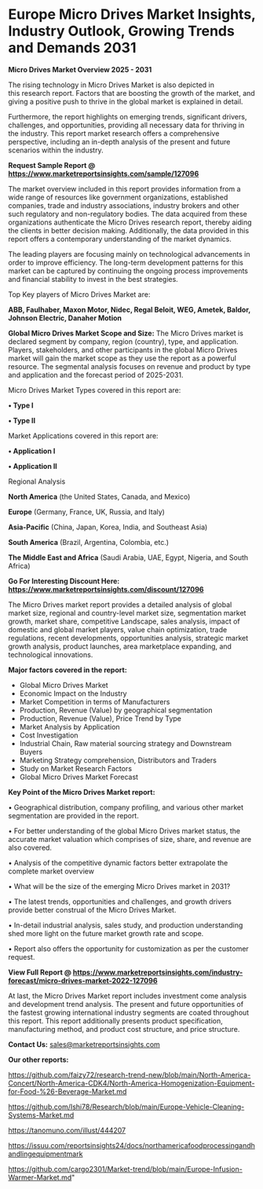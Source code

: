# Europe Micro Drives Market Insights, Industry Outlook, Growing Trends and Demands 2031

<Strong> Micro Drives Market Overview 2025 - 2031</strong>

The rising technology in Micro Drives Market is also depicted in this research report. Factors that are boosting the growth of the market, and giving a positive push to thrive in the global market is explained in detail.

Furthermore, the report highlights on emerging trends, significant drivers, challenges, and opportunities, providing all necessary data for thriving in the industry. This report market research offers a comprehensive perspective, including an in-depth analysis of the present and future scenarios within the industry.

<strong>Request Sample Report @ <a href=https://www.marketreportsinsights.com/sample/127096>https://www.marketreportsinsights.com/sample/127096</a></strong>

The market overview included in this report provides information from a wide range of resources like government organizations, established companies, trade and industry associations, industry brokers and other such regulatory and non-regulatory bodies. The data acquired from these organizations authenticate the Micro Drives research report, thereby aiding the clients in better decision making. Additionally, the data provided in this report offers a contemporary understanding of the market dynamics.

The leading players are focusing mainly on technological advancements in order to improve efficiency. The long-term development patterns for this market can be captured by continuing the ongoing process improvements and financial stability to invest in the best strategies.

Top Key players of Micro Drives Market are:

<strong>ABB, Faulhaber, Maxon Motor, Nidec, Regal Beloit, WEG, Ametek, Baldor, Johnson Electric, Danaher Motion</strong>

<strong><b>Global Micro Drives Market Scope and Size:</b></strong>
The Micro Drives market is declared segment by company, region (country), type, and application. Players, stakeholders, and other participants in the global Micro Drives market will gain the market scope as they use the report as a powerful resource. The segmental analysis focuses on revenue and product by type and application and the forecast period of 2025-2031.

Micro Drives Market Types covered in this report are:

<strong>• Type I

• Type II</strong>

Market Applications covered in this report are:

<strong>• Application I

• Application II</strong> 

Regional Analysis

<strong>North America</strong> (the United States, Canada, and Mexico)

<strong>Europe</strong> (Germany, France, UK, Russia, and Italy)

<strong>Asia-Pacific</strong> (China, Japan, Korea, India, and Southeast Asia)

<strong>South America</strong> (Brazil, Argentina, Colombia, etc.)

<strong>The Middle East and Africa</strong> (Saudi Arabia, UAE, Egypt, Nigeria, and South Africa)

<strong>Go For Interesting Discount Here: <a href=https://www.marketreportsinsights.com/discount/127096>https://www.marketreportsinsights.com/discount/127096</a></strong>

The Micro Drives market report provides a detailed analysis of global market size, regional and country-level market size, segmentation market growth, market share, competitive Landscape, sales analysis, impact of domestic and global market players, value chain optimization, trade regulations, recent developments, opportunities analysis, strategic market growth analysis, product launches, area marketplace expanding, and technological innovations.

<strong><b>Major factors covered in the report:</b></strong>
<ul>
  <li>Global Micro Drives Market </li>
  <li>Economic Impact on the Industry</li>
  <li>Market Competition in terms of Manufacturers</li>
  <li>Production, Revenue (Value) by geographical segmentation</li>
  <li>Production, Revenue (Value), Price Trend by Type</li>
  <li>Market Analysis by Application</li>
  <li>Cost Investigation</li>
  <li>Industrial Chain, Raw material sourcing strategy and Downstream Buyers</li>
  <li>Marketing Strategy comprehension, Distributors and Traders</li>
  <li>Study on Market Research Factors</li>
  <li>Global Micro Drives Market Forecast</li>
</ul>

<strong><b>Key Point of the Micro Drives Market report:</b></strong>

• Geographical distribution, company profiling, and various other market segmentation are provided in the report.

• For better understanding of the global Micro Drives market status, the accurate market valuation which comprises of size, share, and revenue are also covered.

• Analysis of the competitive dynamic factors better extrapolate the complete market overview

• What will be the size of the emerging Micro Drives market in 2031?

• The latest trends, opportunities and challenges, and growth drivers provide better construal of the Micro Drives Market.

• In-detail industrial analysis, sales study, and production understanding shed more light on the future market growth rate and scope.

• Report also offers the opportunity for customization as per the customer request.

<strong><b>View Full Report @ <a href=https://www.marketreportsinsights.com/industry-forecast/micro-drives-market-2022-127096>https://www.marketreportsinsights.com/industry-forecast/micro-drives-market-2022-127096</a></b></strong>


At last, the Micro Drives Market report includes investment come analysis and development trend analysis. The present and future opportunities of the fastest growing international industry segments are coated throughout this report. This report additionally presents product specification, manufacturing method, and product cost structure, and price structure.

<strong>Contact Us:</strong>
sales@marketreportsinsights.com

<strong>Our other reports:</strong>

<a href=https://github.com/faizy72/research-trend-new/blob/main/North-America-Concert/North-America-CDK4/North-America-Homogenization-Equipment-for-Food-%26-Beverage-Market.md>https://github.com/faizy72/research-trend-new/blob/main/North-America-Concert/North-America-CDK4/North-America-Homogenization-Equipment-for-Food-%26-Beverage-Market.md</a>

<a href=https://github.com/Ishi78/Research/blob/main/Europe-Vehicle-Cleaning-Systems-Market.md>https://github.com/Ishi78/Research/blob/main/Europe-Vehicle-Cleaning-Systems-Market.md</a>

<a href=https://tanomuno.com/illust/444207>https://tanomuno.com/illust/444207</a>

<a href=https://issuu.com/reportsinsights24/docs/northamericafoodprocessingandhandlingequipmentmark>https://issuu.com/reportsinsights24/docs/northamericafoodprocessingandhandlingequipmentmark</a>

<a href=https://github.com/cargo2301/Market-trend/blob/main/Europe-Infusion-Warmer-Market.md>https://github.com/cargo2301/Market-trend/blob/main/Europe-Infusion-Warmer-Market.md</a>"
